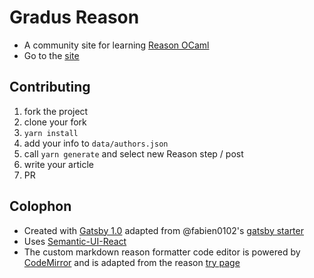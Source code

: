 # Gradus Reason

-   A community site for learning [Reason OCaml](https://reasonml.github.io/)  
-   Go to the [site](https://codekiln.github.io/gradus-reason/)  

## Contributing

1.  fork the project
2.  clone your fork
3.  `yarn install`
4.  add your info to `data/authors.json`
5.  call `yarn generate` and select new Reason step / post
6.  write your article
7.  PR

## Colophon

-   Created with [Gatsby 1.0](https://www.gatsbyjs.org/) adapted from @fabien0102's 
    [gatsby starter](https://github.com/fabien0102/gatsby-starter)
-   Uses [Semantic-UI-React](https://react.semantic-ui.com/)
-   The custom markdown reason formatter code editor is powered by [CodeMirror](https://codemirror.net/)
    and is adapted from the reason [try page](https://reasonml.github.io/try/)
